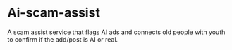 # Ai-scam-assist
A scam assist service that flags AI ads and connects old people with youth to confirm if the add/post is AI or real.
